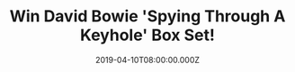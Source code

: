 ---
campaign-uuid: "c-010392f8-8411-4a50-bbe2-eea1f183d383"
type: "Competition"
category: "Music"
date: "2019-04-10T08:00:00.000Z"
end-date: "2019-06-10T22:59:00.000Z"
disable-form: false
is_promoted: false
has_entry_page: true
title: "Win David Bowie 'Spying Through A Keyhole' Box Set!"
competition-description: "<p>2019 marks 50 years since David Bowie’s first hit, Space\
  \ Oddity, and to celebrate it, we are giving away a 7\" vinyl singles box set of\
  \ nine previously unreleased recordings from the era during which Space Oddity was\
  \ first conceived.</p>\n<p>Are you David Bowie’s biggest fan? Click below for a\
  \ chance to win!</p>\n"
hero-header: "Win David Bowie 'Spying Through A Keyhole' Box Set!"
terms-confirmation: "N/A"
banner-img: "https://assets.expresslyapp.com/asset-1d7dd808-9e4a-4f23-b83b-ca53596fe122.jpg"
logo-left-href: "aaa.nme.com"
logo-left-image: "https://assets.expresslyapp.com/asset-b7e42d8a-81fa-443b-b74b-d269a981ecb6.jpg"
logo-left-title: "NME AAA"
bg-image-hero: "https://assets.expresslyapp.com/asset-05dd6155-d4c0-4a4d-8237-725634fb98ad.jpg"
bg-image-first: "https://assets.expresslyapp.com/asset-531b423e-268b-4d71-8cad-bfd30c54519b.jpg"
section1-content: "<p>The title ‘Spying Through A Keyhole’ is a lyric taken from the\
  \ previously unknown song, Love All Around, and though most of the other titles\
  \ are known, these versions have never been officially released until late last\
  \ year. Most of the recordings are solo vocal and acoustic home demo performances,\
  \ unless otherwise stated.</p><p>The design of each single label is presented to\
  \ reflect the way David sent many of his demos to publishers and record companies,\
  \ featuring his own handwritten song titles on EMIDISC acetate labels. The singles\
  \ themselves are all mono and play at 45 r.p.m.</p>\n<p>Enter the form below for\
  \ a chance to win such a collectors piece! Good luck!</p>\n"
entry-title: "Win David Bowie 'Spying Through A Keyhole' Box Set!"
entry-content: "<p>Enter the draw to win David Bowie Spying Through A Keyhole\nby\
  \ entering below before 23:59 on 10th of June 2019.</p>\n"
has-winner: false
prize-description: "David Bowie 'Spying Through A Keyhole' Box Set"
special-conditions: "Multiple entries are allowed up to one every day"
country-restrictions:
- "GB"
---